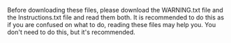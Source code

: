 Before downloading these files, please download the WARNING.txt file and the Instructions.txt file and read them both. It is recommended to do this as if you are confused on what to do, reading these files may help you. You don't need to do this, but it's recommended.
